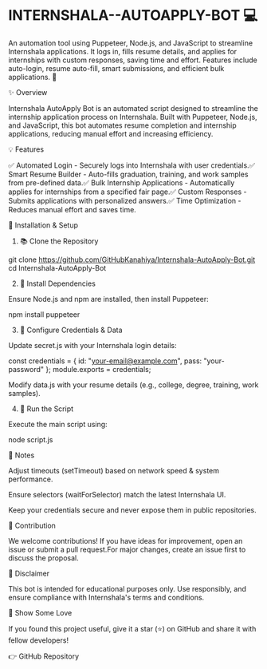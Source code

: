 # INTERNSHALA--AUTOAPPLY-BOT 💻
An automation tool using Puppeteer, Node.js, and JavaScript to streamline Internshala applications. It logs in, fills resume details, and applies for internships with custom responses, saving time and effort. Features include auto-login, resume auto-fill, smart submissions, and efficient bulk applications. 🎯

✨ Overview

Internshala AutoApply Bot is an automated script designed to streamline the internship application process on Internshala. Built with Puppeteer, Node.js, and JavaScript, this bot automates resume completion and internship applications, reducing manual effort and increasing efficiency.

💡 Features

✅ Automated Login - Securely logs into Internshala with user credentials.✅ Smart Resume Builder - Auto-fills graduation, training, and work samples from pre-defined data.✅ Bulk Internship Applications - Automatically applies for internships from a specified fair page.✅ Custom Responses - Submits applications with personalized answers.✅ Time Optimization - Reduces manual effort and saves time.

📂 Installation & Setup

1. 📚 Clone the Repository

 git clone https://github.com/GitHubKanahiya/Internshala-AutoApply-Bot.git
 cd Internshala-AutoApply-Bot

2. 🔧 Install Dependencies

Ensure Node.js and npm are installed, then install Puppeteer:

npm install puppeteer

3. 🔐 Configure Credentials & Data

Update secret.js with your Internshala login details:

const credentials = {
  id: "your-email@example.com",
  pass: "your-password"
};
module.exports = credentials;

Modify data.js with your resume details (e.g., college, degree, training, work samples).

4. 🚀 Run the Script

Execute the main script using:

node script.js

🔎 Notes

Adjust timeouts (setTimeout) based on network speed & system performance.

Ensure selectors (waitForSelector) match the latest Internshala UI.

Keep your credentials secure and never expose them in public repositories.

💌 Contribution

We welcome contributions! If you have ideas for improvement, open an issue or submit a pull request.For major changes, create an issue first to discuss the proposal.

📡 Disclaimer

This bot is intended for educational purposes only. Use responsibly, and ensure compliance with Internshala's terms and conditions.

🌟 Show Some Love

If you found this project useful, give it a star (⭐) on GitHub and share it with fellow developers!

👉 GitHub Repository  


